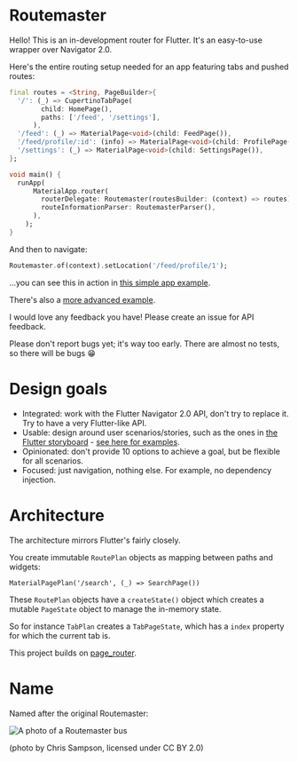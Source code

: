 # Routemaster

Hello! This is an in-development router for Flutter. It's an easy-to-use wrapper over Navigator 2.0.

Here's the entire routing setup needed for an app featuring tabs and pushed routes:

```dart
final routes = <String, PageBuilder>{
  '/': (_) => CupertinoTabPage(
        child: HomePage(),
        paths: ['/feed', '/settings'],
      ),
  '/feed': (_) => MaterialPage<void>(child: FeedPage()),
  '/feed/profile/:id': (info) => MaterialPage<void>(child: ProfilePage(id: info['id'])),
  '/settings': (_) => MaterialPage<void>(child: SettingsPage()),
};

void main() {
  runApp(
      MaterialApp.router(
        routerDelegate: Routemaster(routesBuilder: (context) => routes),
        routeInformationParser: RoutemasterParser(),
      ),
    );
}
```

And then to navigate:

```dart
Routemaster.of(context).setLocation('/feed/profile/1');
```

...you can see this in action in [this simple app example](https://github.com/tomgilder/routemaster/blob/main/example/simple_example/lib/main.dart).

There's also a [more advanced example](https://github.com/tomgilder/routemaster/blob/main/example/mobile_app/lib/main.dart).

I would love any feedback you have! Please create an issue for API feedback.

Please don't report bugs yet; it's way too early. There are almost no tests, so there will be bugs 😁 

# Design goals

* Integrated: work with the Flutter Navigator 2.0 API, don't try to replace it. Try to have a very Flutter-like API.
* Usable: design around user scenarios/stories, such as the ones in [the Flutter storyboard](https://github.com/flutter/uxr/files/5953028/PUBLIC.Flutter.Navigator.API.Scenarios.-.Storyboards.pdf) - [see here for examples](https://github.com/tomgilder/routemaster/wiki/Routermaster-Flutter-scenarios).
* Opinionated: don't provide 10 options to achieve a goal, but be flexible for all scenarios.
* Focused: just navigation, nothing else. For example, no dependency injection.

# Architecture 

The architecture mirrors Flutter's fairly closely.

You create immutable `RoutePlan` objects as mapping between paths and widgets:

`MaterialPagePlan('/search', (_) => SearchPage())`

These `RoutePlan` objects have a `createState()` object which creates a mutable `PageState` object to manage the in-memory state.

So for instance `TabPlan` creates a `TabPageState`, which has a `index` property for which the current tab is.

This project builds on [page_router](https://github.com/johnpryan/page_router).

# Name

Named after the original Routemaster:

![A photo of a Routemaster bus](https://upload.wikimedia.org/wikipedia/commons/thumb/e/ea/Routemaster_RML2375_%28JJD_375D%29%2C_6_March_2004.jpg/320px-Routemaster_RML2375_%28JJD_375D%29%2C_6_March_2004.jpg)

(photo by Chris Sampson, licensed under CC BY 2.0)
